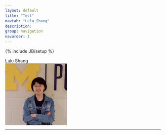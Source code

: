 ```yaml
---
layout: default
title: "Test"
navtab: "Lulu Shang"
description: 
group: navigation
navorder: 1
---
```

{% include JB/setup %}

<style>
    img.photo{
          object-fit: cover;
          border-radius: 50%;
          object-position: 10% 10%; 
          width:150px;
          height:150px;
    }
</style>

<link rel="stylesheet" href="https://cdn.jsdelivr.net/gh/jpswalsh/academicons@1/css/academicons.min.css">

<div class="row">
	<div class="col-md-12">
		<!-- <object class="pull-left biglogo" data="assets/themes/lab/images/logo/logo-none.svg" type="image/svg+xml"></object> -->
		<div class="bigtitle logobox">	
			Lulu Shang
		</div>
	</div>	
	
</div> 

<img align="left" src="assets/themes/lab/images/logo/profile.jpeg" alt="photo" width="200"/> 

<br clear="left"/>
<hr/>
